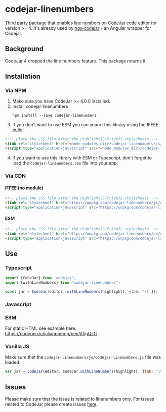 # codejar-linenumbers

Third party package that enables line numbers on [CodeJar](https://github.com/antonmedv/codejar) code editor for version >= 4. It's already used by [ngx-codejar](https://github.com/julianpoemp/ngx-codejar) - an Angular wrapper for Codejar.

## Background

CodeJar 4 dropped the line numbers feature. This package returns it.

## Installation 

### Via NPM

1. Make sure you have CodeJar >= 4.0.0 installed.
2. Install codejar-linenumbers
    ````
    npm install --save codejar-linenumbers
    ````
3. If you don't want to use ESM you can import this library using the IFFEE build:

````HTML
<!-- place the CSS file after the HighlightJS/PrismJS stylesheets -->
<link rel="stylesheet" href="<node_modules_dir>/codejar-linenumbers/js/codejar-linenumbers.css"/>
<script type="application/javascript" src="<node_modules_dir>/codejar-linenumbers/js/codejar-linenumbers.js"></script>
````

4. If you want to use this library with ESM or Typescript, don't forget to load the `codejar-linenumbers.css` file into your app.
### Via CDN

#### IFFEE (no module)

````HTML
<!-- place the CSS file after the HighlightJS/PrismJS stylesheets -->
<link rel="stylesheet" href="https://unpkg.com/codejar-linenumbers/js/codejar-linenumbers.css"/>
<script type="application/javascript" src="https://unpkg.com/codejar-linenumbers/js/codejar-linenumbers.js"></script>
````

#### ESM

````HTML
<!-- place the CSS file after the HighlightJS/PrismJS stylesheets -->
<link rel="stylesheet" href="https://unpkg.com/codejar-linenumbers/es/codejar-linenumbers.css"/>
<script type="application/javascript" src="https://unpkg.com/codejar-linenumbers/es/index.js"></script>
````


## Use

### Typescript

````Typescript
import {CodeJar} from 'codejar';
import {withLineNumbers} from "codejar-linenumbers";

const jar = CodeJar(editor, withLineNumbers(highlight), {tab: '\t'});
````

### Javascript

### ESM
For static HTML see example here: https://codepen.io/julianpoemp/pen/jOjgQzG .

### Vanilla JS
Make sure that the `codejar-linenumbers/js/codejar-linenumbers.js` file was loaded.

````Javascript
var jar = CodeJar(editor, CodeJar.withLineNumbers(highlight), {tab: '\t'});
````

## Issues
Please make sure that the issue is related to linenumbers only. For issues related to CodeJar please create issues [here](https://github.com/antonmedv/codejar/issues).
